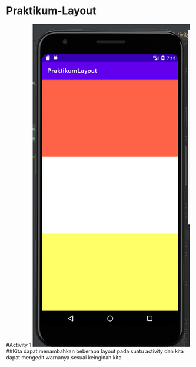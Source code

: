 # Praktikum-Layout
#Activity 1
![alt text](https://github.com/Lysander-cmd/Praktikum-Layout/blob/master/Screenshot%202022-02-17%20071310.png)
##Kita dapat menambahkan beberapa layout pada suatu activity dan kita dapat mengedit warnanya sesuai keinginan kita
